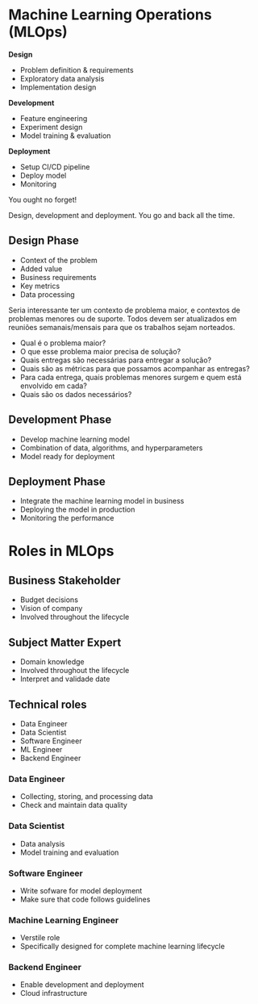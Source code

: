 # Machine Learning Operations (MLOps)

**Design**
- Problem definition & requirements
- Exploratory data analysis
- Implementation design
  
**Development**
- Feature engineering
- Experiment design
- Model training & evaluation

**Deployment**
- Setup CI/CD pipeline
- Deploy model
- Monitoring

You ought no forget!

Design, development and deployment.
You go and back all the time.

## Design Phase
- Context of the problem
- Added value
- Business requirements
- Key metrics
- Data processing

Seria interessante ter um contexto de problema maior, e contextos de problemas menores ou de suporte. Todos devem ser atualizados em reuniões semanais/mensais para que os trabalhos sejam norteados.

- Qual é o problema maior?
- O que esse problema maior precisa de solução?
- Quais entregas são necessárias para entregar a solução?
- Quais são as métricas para que possamos acompanhar as entregas?
- Para cada entrega, quais problemas menores surgem e quem está envolvido em cada?
- Quais são os dados necessários?

## Development Phase
- Develop machine learning model
- Combination of data, algorithms, and hyperparameters
- Model ready for deployment


## Deployment Phase
- Integrate the machine learning model in business
- Deploying the model in production
- Monitoring the performance



# Roles in MLOps

## Business Stakeholder

- Budget decisions
- Vision of company
- Involved throughout the lifecycle

## Subject Matter Expert

- Domain knowledge
- Involved throughout the lifecycle
- Interpret and validade date

## Technical roles

- Data Engineer
- Data Scientist
- Software Engineer
- ML Engineer
- Backend Engineer

### Data Engineer

- Collecting, storing, and processing data
- Check and maintain data quality

### Data Scientist

- Data analysis
- Model training and evaluation

### Software Engineer

- Write sofware for model deployment
- Make sure that code follows guidelines

### Machine Learning Engineer

- Verstile role
- Specifically designed for complete machine learning lifecycle
  
### Backend Engineer
- Enable development and deployment
- Cloud infrastructure





